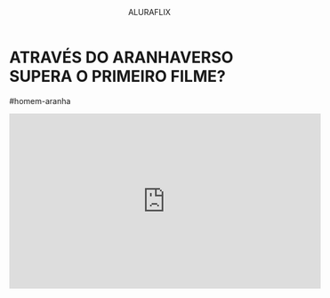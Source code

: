 <head>
<limk rel="stylesheet" href="styles.css" />
  <titulo></titulo>
  </head>

<body>

<header>ALURAFLIX</header>

<h1>ATRAVÉS DO ARANHAVERSO SUPERA O PRIMEIRO FILME?</h1>
<p>#homem-aranha</p>


<iframe width="560" height="315" src="https://www.youtube.com/embed/PgE3RSqk1SE?si=pgIr-I-eHoPeU65c" title="YouTube video player" frameborder="0" allow="accelerometer; autoplay; clipboard-write; encrypted-media; gyroscope; picture-in-picture; web-share" referrerpolicy="strict-origin-when-cross-origin" allowfullscreen></iframe>


</body>
